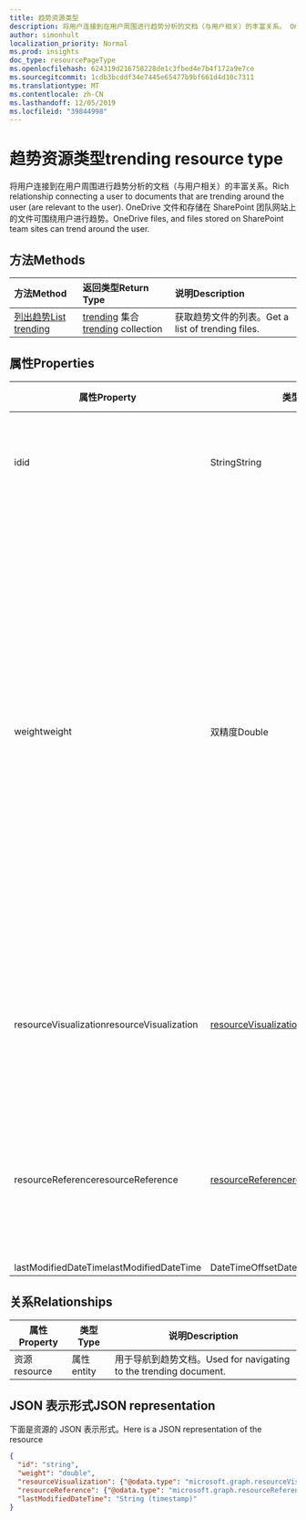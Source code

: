 ```yaml
---
title: 趋势资源类型
description: 将用户连接到在用户周围进行趋势分析的文档（与用户相关）的丰富关系。 OneDrive 文件和存储在 SharePoint 团队网站上的文件可围绕用户进行趋势。
author: simonhult
localization_priority: Normal
ms.prod: insights
doc_type: resourcePageType
ms.openlocfilehash: 624319d216758228de1c3fbed4e7b4f172a9e7ce
ms.sourcegitcommit: 1cdb3bcddf34e7445e65477b9bf661d4d10c7311
ms.translationtype: MT
ms.contentlocale: zh-CN
ms.lasthandoff: 12/05/2019
ms.locfileid: "39844998"
---
```

# <a name="trending-resource-type"></a><span data-ttu-id="4733e-104">趋势资源类型</span><span class="sxs-lookup"><span data-stu-id="4733e-104">trending resource type</span></span>

<span data-ttu-id="4733e-105">将用户连接到在用户周围进行趋势分析的文档（与用户相关）的丰富关系。</span><span class="sxs-lookup"><span data-stu-id="4733e-105">Rich relationship connecting a user to documents that are trending around the user (are relevant to the user).</span></span> <span data-ttu-id="4733e-106">OneDrive 文件和存储在 SharePoint 团队网站上的文件可围绕用户进行趋势。</span><span class="sxs-lookup"><span data-stu-id="4733e-106">OneDrive files, and files stored on SharePoint team sites can trend around the user.</span></span>

## <a name="methods"></a><span data-ttu-id="4733e-107">方法</span><span class="sxs-lookup"><span data-stu-id="4733e-107">Methods</span></span>

| <span data-ttu-id="4733e-108">方法</span><span class="sxs-lookup"><span data-stu-id="4733e-108">Method</span></span>       | <span data-ttu-id="4733e-109">返回类型</span><span class="sxs-lookup"><span data-stu-id="4733e-109">Return Type</span></span>  |<span data-ttu-id="4733e-110">说明</span><span class="sxs-lookup"><span data-stu-id="4733e-110">Description</span></span>|
|:---------------|:--------|:----------|
|[<span data-ttu-id="4733e-111">列出趋势</span><span class="sxs-lookup"><span data-stu-id="4733e-111">List trending</span></span>](../api/insights-list-trending.md) |<span data-ttu-id="4733e-112">[trending](insights-trending.md) 集合</span><span class="sxs-lookup"><span data-stu-id="4733e-112">[trending](insights-trending.md) collection</span></span>| <span data-ttu-id="4733e-113">获取趋势文件的列表。</span><span class="sxs-lookup"><span data-stu-id="4733e-113">Get a list of trending files.</span></span>|

## <a name="properties"></a><span data-ttu-id="4733e-114">属性</span><span class="sxs-lookup"><span data-stu-id="4733e-114">Properties</span></span>

| <span data-ttu-id="4733e-115">属性</span><span class="sxs-lookup"><span data-stu-id="4733e-115">Property</span></span>      | <span data-ttu-id="4733e-116">类型</span><span class="sxs-lookup"><span data-stu-id="4733e-116">Type</span></span>                              | <span data-ttu-id="4733e-117">说明</span><span class="sxs-lookup"><span data-stu-id="4733e-117">Description</span></span>  |
| ------------- |---------------                    | -------------|
| <span data-ttu-id="4733e-118">id</span><span class="sxs-lookup"><span data-stu-id="4733e-118">id</span></span>                    | <span data-ttu-id="4733e-119">String</span><span class="sxs-lookup"><span data-stu-id="4733e-119">String</span></span>                    | <span data-ttu-id="4733e-120">关系的唯一标识符。</span><span class="sxs-lookup"><span data-stu-id="4733e-120">Unique identifier of the relationship.</span></span> <span data-ttu-id="4733e-121">只读。</span><span class="sxs-lookup"><span data-stu-id="4733e-121">Read only.</span></span>        |
| <span data-ttu-id="4733e-122">weight</span><span class="sxs-lookup"><span data-stu-id="4733e-122">weight</span></span>                | <span data-ttu-id="4733e-123">双精度</span><span class="sxs-lookup"><span data-stu-id="4733e-123">Double</span></span>                    | <span data-ttu-id="4733e-124">值，该值指示文档当前正在进行趋势计算的程度。</span><span class="sxs-lookup"><span data-stu-id="4733e-124">Value indicating how much the document is currently trending.</span></span> <span data-ttu-id="4733e-125">数字越大，文档当前在用户周围的趋势分析越多（相关性越好）。</span><span class="sxs-lookup"><span data-stu-id="4733e-125">The larger the number, the more the document is currently trending around the user (the more relevant it is).</span></span> <span data-ttu-id="4733e-126">返回的文档按此值进行排序。</span><span class="sxs-lookup"><span data-stu-id="4733e-126">Returned documents are sorted by this value.</span></span>  |
| <span data-ttu-id="4733e-127">resourceVisualization</span><span class="sxs-lookup"><span data-stu-id="4733e-127">resourceVisualization</span></span> | [<span data-ttu-id="4733e-128">resourceVisualization</span><span class="sxs-lookup"><span data-stu-id="4733e-128">resourceVisualization</span></span>](insights-resourcevisualization.md)    | <span data-ttu-id="4733e-129">可用于在体验中可视化文档的属性。</span><span class="sxs-lookup"><span data-stu-id="4733e-129">Properties that you can use to visualize the document in your experience.</span></span> |
| <span data-ttu-id="4733e-130">resourceReference</span><span class="sxs-lookup"><span data-stu-id="4733e-130">resourceReference</span></span>     | [<span data-ttu-id="4733e-131">resourceReference</span><span class="sxs-lookup"><span data-stu-id="4733e-131">resourceReference</span></span>](insights-resourcereference.md)        | <span data-ttu-id="4733e-132">参考趋势文档的属性，例如文档的 url 和类型。</span><span class="sxs-lookup"><span data-stu-id="4733e-132">Reference properties of the trending document, such as the url and type of the document.</span></span> |
| <span data-ttu-id="4733e-133">lastModifiedDateTime</span><span class="sxs-lookup"><span data-stu-id="4733e-133">lastModifiedDateTime</span></span>  | <span data-ttu-id="4733e-134">DateTimeOffset</span><span class="sxs-lookup"><span data-stu-id="4733e-134">DateTimeOffset</span></span>            | |
## <a name="relationships"></a><span data-ttu-id="4733e-135">关系</span><span class="sxs-lookup"><span data-stu-id="4733e-135">Relationships</span></span>

| <span data-ttu-id="4733e-136">属性</span><span class="sxs-lookup"><span data-stu-id="4733e-136">Property</span></span>      | <span data-ttu-id="4733e-137">类型</span><span class="sxs-lookup"><span data-stu-id="4733e-137">Type</span></span>          | <span data-ttu-id="4733e-138">说明</span><span class="sxs-lookup"><span data-stu-id="4733e-138">Description</span></span>  |
| ------------- |---------------| -------------|
| <span data-ttu-id="4733e-139">资源</span><span class="sxs-lookup"><span data-stu-id="4733e-139">resource</span></span>      | <span data-ttu-id="4733e-140">属性</span><span class="sxs-lookup"><span data-stu-id="4733e-140">entity</span></span>        | <span data-ttu-id="4733e-141">用于导航到趋势文档。</span><span class="sxs-lookup"><span data-stu-id="4733e-141">Used for navigating to the trending document.</span></span> |

## <a name="json-representation"></a><span data-ttu-id="4733e-142">JSON 表示形式</span><span class="sxs-lookup"><span data-stu-id="4733e-142">JSON representation</span></span>

<span data-ttu-id="4733e-143">下面是资源的 JSON 表示形式。</span><span class="sxs-lookup"><span data-stu-id="4733e-143">Here is a JSON representation of the resource</span></span>

<!-- {
  "blockType": "resource",
  "keyProperty":"id",
  "optionalProperties": [
    "resource"
  ],
  "@odata.type": "microsoft.graph.trending"
}-->

```json
{
  "id": "string",
  "weight": "double",
  "resourceVisualization": {"@odata.type": "microsoft.graph.resourceVisualization"},
  "resourceReference": {"@odata.type": "microsoft.graph.resourceReference"},
  "lastModifiedDateTime": "String (timestamp)"
}
```
